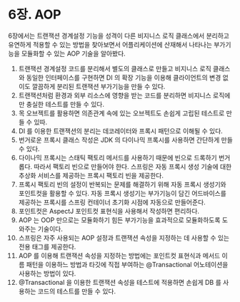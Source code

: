 # 6장. AOP

6장에서는 트랜잭션 경계설정 기능을 성격이 다른 비지니스 로직 클래스에서 분리하고 유연하게 적용할 수 있는 방법을
찾아보면서 어플리케이션에 산재해서 나타나는 부가기능을 모듈화할 수 있는 AOP 기술을 알아봤다.

1. 트랜잭션 경계설정 코드를 분리해서 별도의 클래스로 만들고 비지니스 로직 클래스와 동일한 인터페이스를 구현하면
DI 의 확장 기능을 이용해 클라이언트의 변경 없이도 깔끔하게 분리된 트랜잭션 부가기능을 만들 수 있다.
2. 트랜잭션처럼 환경과 외부 리소스에 영향을 받는 코드를 분리하면 비지니스 로직에만 충실한 테스트를 만들 수 있다.
3. 목 오브젝트를 활용하면 의존관계 속에 있는 오브젝트도 손쉽게 고립된 테스트로 만들 수 있따.
4. DI 를 이용한 트랜잭션의 분리는 데코레이터와 프록시 패턴으로 이해될 수 있다.
5. 번거로운 프록시 클래스 작성은 JDK 의 다이나믹 프록시를 사용하면 간단하게 만들 수 있다.
6. 다이나믹 프록시는 스태틱 팩토리 메서드를 사용하기 때문에 빈으로 드록하기 번거롭다. 따라서 팩토리 빈으로
만들어야 한다. 스프링은 자동 프록시 생성 기술에 대한 추상화 서비스를 제공하는 프록시 팩토리 빈을 제공한다.
7. 프록시 팩토리 빈의 설정이 반복되는 문제를 해결하기 위해 자동 프록시 생성기와 포인트컷을 활용할 수 있다.
자동 프록시 생성기는 부가기능이 담긴 어드바이스를 제공하는 프록시를 스프링 컨테이너 초기화 시점에 자동으로 만들어준다.
8. 포인트컷은 AspectJ 포인트컷 표현식을 사용해서 작성하면 편리하다.
9. AOP 는 OOP 만으로는 모듈화하기 힘든 부가기능을 효과적으로 모듈화하도록 도와주는 기술이다.
10. 스프링은 자주 사용되는 AOP 설정과 트랜잭션 속성을 지정하는 데 사용할 수 있는 전용 태그를 제공한다.
11. AOP 를 이용해 트랜잭션 속성을 지정하는 방법에는 포인트컷 표현식과 메서드 이름 패턴을 이용하느 방법과 타깃에
직접 부여하는 @Transactional 어노테이션을 사용하는 방법이 있다.
12. @Transactional 을 이용한 트랜잭션 속성을 테스트에 적용하면 손쉽게 DB 를 사용하는 코드의 테스트를 만들 수 있다.